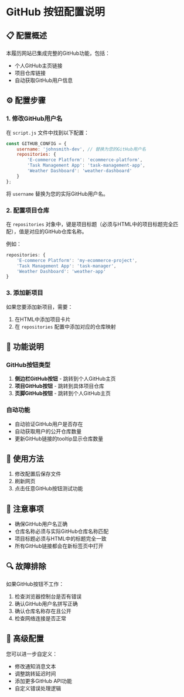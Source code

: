 # GitHub 按钮配置说明

## 📋 配置概述

本履历网站已集成完整的GitHub功能，包括：
- 个人GitHub主页链接
- 项目仓库链接
- 自动获取GitHub用户信息

## ⚙️ 配置步骤

### 1. 修改GitHub用户名

在 `script.js` 文件中找到以下配置：

```javascript
const GITHUB_CONFIG = {
    username: 'johnsmith-dev', // 替换为您的GitHub用户名
    repositories: {
        'E-commerce Platform': 'ecommerce-platform',
        'Task Management App': 'task-management-app', 
        'Weather Dashboard': 'weather-dashboard'
    }
};
```

将 `username` 替换为您的实际GitHub用户名。

### 2. 配置项目仓库

在 `repositories` 对象中，键是项目标题（必须与HTML中的项目标题完全匹配），值是对应的GitHub仓库名称。

例如：
```javascript
repositories: {
    'E-commerce Platform': 'my-ecommerce-project',
    'Task Management App': 'task-manager', 
    'Weather Dashboard': 'weather-app'
}
```

### 3. 添加新项目

如果您要添加新项目，需要：

1. 在HTML中添加项目卡片
2. 在 `repositories` 配置中添加对应的仓库映射

## 🔧 功能说明

### GitHub按钮类型

1. **侧边栏GitHub按钮** - 跳转到个人GitHub主页
2. **项目GitHub按钮** - 跳转到具体项目仓库
3. **页脚GitHub按钮** - 跳转到个人GitHub主页

### 自动功能

- 自动验证GitHub用户是否存在
- 自动获取用户的公开仓库数量
- 更新GitHub链接的tooltip显示仓库数量

## 🚀 使用方法

1. 修改配置后保存文件
2. 刷新网页
3. 点击任意GitHub按钮测试功能

## 📝 注意事项

- 确保GitHub用户名正确
- 仓库名称必须与实际GitHub仓库名称匹配
- 项目标题必须与HTML中的标题完全一致
- 所有GitHub链接都会在新标签页中打开

## 🔍 故障排除

如果GitHub按钮不工作：

1. 检查浏览器控制台是否有错误
2. 确认GitHub用户名拼写正确
3. 确认仓库名称存在且公开
4. 检查网络连接是否正常

## 🎯 高级配置

您可以进一步自定义：

- 修改通知消息文本
- 调整跳转延迟时间
- 添加更多GitHub API功能
- 自定义错误处理逻辑